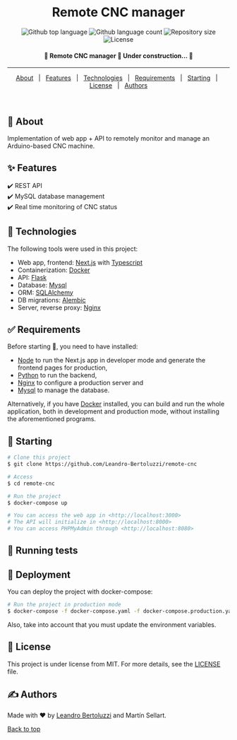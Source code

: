 <h1 align="center">Remote CNC manager</h1>

<p align="center">
  <img alt="Github top language" src="https://img.shields.io/github/languages/top/Leandro-Bertoluzzi/remote-cnc?color=56BEB8">

  <img alt="Github language count" src="https://img.shields.io/github/languages/count/Leandro-Bertoluzzi/remote-cnc?color=56BEB8">

  <img alt="Repository size" src="https://img.shields.io/github/repo-size/Leandro-Bertoluzzi/remote-cnc?color=56BEB8">

  <img alt="License" src="https://img.shields.io/github/license/Leandro-Bertoluzzi/remote-cnc?color=56BEB8">
</p>

<!-- Status -->

<h4 align="center"> 
	🚧 Remote CNC manager 🚀 Under construction...  🚧
</h4> 

<hr>

<p align="center">
  <a href="#dart-about">About</a> &#xa0; | &#xa0; 
  <a href="#sparkles-features">Features</a> &#xa0; | &#xa0;
  <a href="#rocket-technologies">Technologies</a> &#xa0; | &#xa0;
  <a href="#white_check_mark-requirements">Requirements</a> &#xa0; | &#xa0;
  <a href="#checkered_flag-starting">Starting</a> &#xa0; | &#xa0;
  <a href="#memo-license">License</a> &#xa0; | &#xa0;
  <a href="https://github.com/Leandro-Bertoluzzi" target="_blank">Authors</a>
</p>

<br>

## :dart: About ##

Implementation of web app + API to remotely monitor and manage an Arduino-based CNC machine.

## :sparkles: Features ##

:heavy_check_mark: REST API\
:heavy_check_mark: MySQL database management\
:heavy_check_mark: Real time monitoring of CNC status

## :rocket: Technologies ##

The following tools were used in this project:

- Web app, frontend: [Next.js](https://nextjs.org/) with [Typescript](https://www.typescriptlang.org/)
- Containerization: [Docker](https://www.docker.com/)
- API: [Flask](https://flask.palletsprojects.com/)
- Database: [Mysql](https://www.mysql.com/)
- ORM: [SQLAlchemy](https://www.sqlalchemy.org/)
- DB migrations: [Alembic](https://alembic.sqlalchemy.org/en/latest/)
- Server, reverse proxy: [Nginx](https://www.nginx.com/)

## :white_check_mark: Requirements ##

Before starting :checkered_flag:, you need to have installed:
- [Node](https://nodejs.org/en/) to run the Next.js app in developer mode and generate the frontend pages for production,
- [Python](https://www.python.org/) to run the backend,
- [Nginx](https://www.nginx.com/) to configure a production server and
- [Mysql](https://www.mysql.com/) to manage the database.

Alternatively, if you have [Docker](https://www.docker.com/) installed, you can build and run the whole application, both in development and production mode, without installing the aforementioned programs.

## :checkered_flag: Starting ##

```bash
# Clone this project
$ git clone https://github.com/Leandro-Bertoluzzi/remote-cnc

# Access
$ cd remote-cnc

# Run the project
$ docker-compose up

# You can access the web app in <http://localhost:3000>
# The API will initialize in <http://localhost:8000>
# You can access PHPMyAdmin through <http://localhost:8080>
```

## :wrench: Running tests ##

## :checkered_flag: Deployment ##

You can deploy the project with docker-compose:

```bash
# Run the project in production mode
$ docker-compose -f docker-compose.yaml -f docker-compose.production.yaml up -d
```

Also, take into account that you must update the environment variables.

## :memo: License ##

This project is under license from MIT. For more details, see the [LICENSE](LICENSE.md) file.

## :writing_hand: Authors ##

Made with :heart: by <a href="https://github.com/Leandro-Bertoluzzi" target="_blank">Leandro Bertoluzzi</a> and Martín Sellart.

<a href="#top">Back to top</a>
